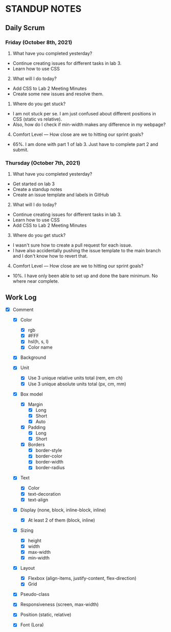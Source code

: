 # STANDUP NOTES
## Daily Scrum

### Friday (October 8th, 2021)
1. What have you completed yesterday?
  
- Continue creating issues for different tasks in lab 3.
- Learn how to use CSS

2. What will I do today?

- Add CSS to Lab 2 Meeting Minutes
- Create some new issues and resolve them.
 
1. Where do you get stuck?

- I am not stuck per se. I am just confused about different positions in CSS (static vs relative). 
- Also, how do I check if min-width makes any difference in my webpage?

4. Comfort Level — How close are we to hitting our sprint goals?

- 65%. I am done with part 1 of lab 3. Just have to complete part 2 and submit.

### Thursday (October 7th, 2021)
1. What have you completed yesterday?

- Get started on lab 3
- Create a standup notes
- Create an issue template and labels in GitHub

2. What will I do today?

- Continue creating issues for different tasks in lab 3.
- Learn how to use CSS
- Add CSS to Lab 2 Meeting Minutes

3. Where do you get stuck?

- I wasn't sure how to create a pull request for each issue. 
- I have also accidentally pushing the issue template to the main branch and I don't know how to revert that.

4. Comfort Level — How close are we to hitting our sprint goals?
  
- 10%. I have only been able to set up and done the bare minimum. No where near complete. 
  
## Work Log

+ [x] Comment
  + [x] Color
    + [x] rgb
    + [x] #FFF
    + [x] hsl(h, s, l)
    + [x] Color name
  + [x] Background
  + [x] Unit
    + [x] Use 3 unique relative units total (rem, em ch)
    + [x] Use 3 unique absolute units total (px, cm, mm)
  + [x] Box model
    + [x] Margin
      + [x] Long
      + [x] Short
      + [x] Auto
    + [x] Padding
      + [x] Long
      + [x] Short
    + [x] Borders
      + [x] border-style
      + [x] border-color
      + [x] border-width
      + [x] border-radius
  + [x] Text
    + [x] Color
    + [x] text-decoration
    + [x] text-align
  + [x] Display (none, block, inline-block, inline)
    + [x] At least 2 of them (block, inline)
  + [x] Sizing
    + [x] height
    + [x] width
    + [x] max-width
    + [x] min-width
  + [x] Layout
    + [x] Flexbox (align-items, justify-content, flex-direction)
    + [x] Grid
  + [x] Pseudo-class
  + [x] Responsiveness (screen, max-width)
  + [x] Position (static, relative)
  + [x] Font (Lora)

